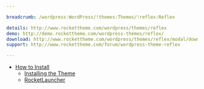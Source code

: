 ```yaml
---

breadcrumb: /wordpress:WordPress/!themes:Themes/!reflex:Reflex

details: http://www.rockettheme.com/wordpress/themes/reflex
demo: http://demo.rockettheme.com/wordpress-themes/reflex/
download: http://www.rockettheme.com/wordpress/themes/reflex/modal/downloads
support: http://www.rockettheme.com/forum/wordpress-theme-reflex

---
```


* [How to Install](../../start/themes.md#how-to-install)
    * [Installing the Theme](../../start/themes.md#installing-the-theme)
    * [RocketLauncher](../../start/rocketlauncher.md)
